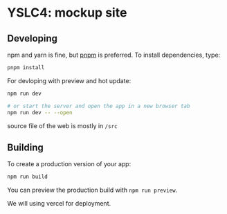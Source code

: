 # YSLC4: mockup site

## Developing

npm and yarn is fine, but [pnpm][pnpm] is preferred. To install dependencies, type:

```bash
pnpm install

```

For devloping with preview and hot update:
```bash
npm run dev

# or start the server and open the app in a new browser tab
npm run dev -- --open
```
source file of the web is mostly in `/src`

## Building

To create a production version of your app:

```bash
npm run build
```

You can preview the production build with `npm run preview`.

We will using vercel for deployment.

[pnpm]: https://pnpm.io